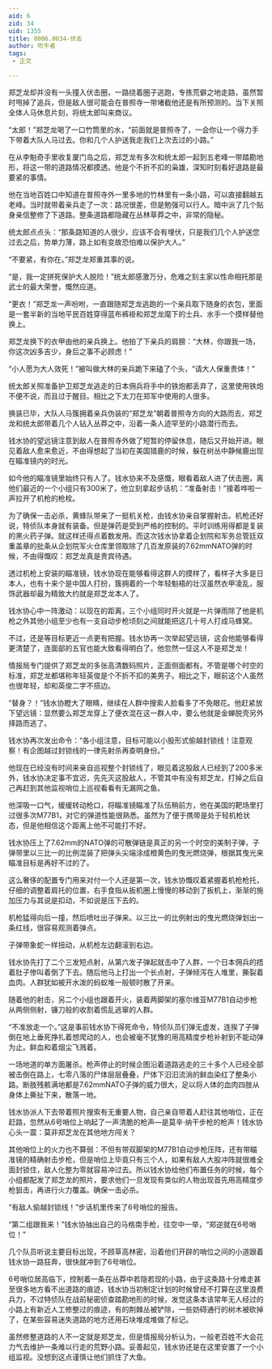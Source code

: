```yaml
---
aid: 6
zid: 34
uid: 1355
title: 0006.0034-伏击
author: 吹牛者
tags: 
 - 正文

---
```




  郑芝龙却并没有一头撞入伏击圈，一路绕着圈子逃跑，专拣荒僻之地走路，虽然暂时甩掉了追兵，但是敌人很可能会在普照寺一带堵截他还是有所预测的。当下关照全体人马休息片刻，将统太郎叫来商议。

  “太郎！”郑芝龙喝了一口竹筒里的水，“前面就是普照寺了，一会你让一个得力手下带着大队人马过去。你和几个人护送我走我们上次去过的小路。”

  在从李魁奇手里收复厦门岛之后，郑芝龙有多次和统太郎一起到五老峰一带踏勘地形，将这一带的道路情况都摸透。他是个不折不扣的枭雄，深知时刻看好退路是最要紧的事情。

  他在当地百姓口中知道在普照寺外一里多地的竹林里有一条小路，可以直接翻越五老峰。当时就带着亲兵走了一次：路况很差，但是勉强可以行人。暗中派了几个贴身亲信整修了下道路。整条道路都隐藏在丛林草莽之中，非常的隐秘。

  统太郎点点头：“那条路知道的人很少，应该不会有埋伏，只是我们几个人护送您过去之后，势单力薄，路上如有变故恐怕难以保护大人。”

  “不要紧，有你在。”郑芝龙郑重其事的说。

  “是，我一定拼死保护大人脱险！”统太郎感激万分，危难之刻主家以性命相托那是武士的最大荣誉，慨然应道。

  “更衣！”郑芝龙一声吩咐，一直跟随郑芝龙逃跑的一个亲兵取下随身的衣包，里面是一套半新的当地平民百姓穿得蓝布裤褂和郑芝龙麾下的士兵、水手一个摸样替他换上。

  郑芝龙换下的衣甲由他的亲兵换上。他拍了下亲兵的肩膀：“大林，你跟我一场，你这次凶多吉少，身后之事不必顾虑！”

  “小人愿为大人效死！”被叫做大林的亲兵跪下来磕了个头，“请大人保重贵体！”

  统太郎关照准备护卫郑芝龙逃走的日本佣兵将手中的铁炮都丢弃了，这里使用铁炮不便不说，而且过于醒目。相比之下太刀在郑军中使用的人很多。

  换装已毕，大队人马簇拥着亲兵伪装的“郑芝龙”朝着普照寺方向的大路而去，郑芝龙和统太郎带着几个人钻入丛莽之中，沿着一条人迹罕至的小路潜行而去。

  钱水协的望远镜注意到敌人在普照寺外做了短暂的停留休息，随后又开始开进。眼见着敌人愈来愈近，不由得想起了当初在美国猎鹿的时候，躲在树丛中静候鹿出现在瞄准镜内的时光。

  如今他的瞄准镜里始终只有人了。钱水协来不及感慨，眼看着敌人进了伏击圈，离他们最近的一个小组只有300米了，他立刻拿起步话机：“准备射击！”接着哗啦一声拉开了机枪的枪栓。

  为了确保一击必杀，黄蜂队带来了一挺机关枪，由钱水协亲自掌握射击。机枪还好说，特侦队本身就有装备。但是弹药是受到严格的控制的。平时训练用得都是复装的黑火药子弹。就这样还得点着数发用。而这次钱水协拿着企划院和军务总管廷双重盖章的批条从企划院军火仓库里领取除了几百发原装的7.62mmNATO弹的时候，不由得慨叹：郑芝龙真是贵宾待遇。

  透过机枪上安装的瞄准镜，钱水协现在能够看得这群人的摸样了，看样子大多是日本人，也有十来个是中国人打扮，簇拥着的一个年轻魁梧的壮汉虽然衣甲凌乱，服饰武器却最为精致大约就是郑芝龙本人了。

  钱水协心中一阵激动：以现在的距离，三个小组同时开火就是一片弹雨除了他是机枪之外其他小组至少也有一支自动步枪顷刻之间就能把这几十号人打成马蜂窝。

  不过，还是等目标更近一点更有把握。钱水协再一次举起望远镜，这会他能够看得更清楚了，连面部的五官也能大致看得明白了。他忽然一怔这人不是郑芝龙！

  情报局专门提供了郑芝龙的多张高清数码照片，正面侧面都有。不管是哪个时空的标准，郑芝龙都堪称年轻英俊是个不折不扣的美男子。相比之下，眼前这个人虽然也很年轻，却和英俊二字不搭边。

  “替身？！”钱水协瞪大了眼睛，继续在人群中搜索人脸看多了不免眼花。他赶紧放下望远镜：显然要么郑芝龙穿上了便衣混在这一群人中，要么他就是金蝉脱壳另外择路而逃了。

  钱水协再次发出命令：“各小组注意，目标可能以小股形式偷越封锁线！注意观察！有企图越过封锁线的一律先射杀再查明身份。”

  他现在已经没有时间来亲自巡视整个封锁线了，眼见着这股敌人已经到了200多米外，钱水协决定事不宜迟，先先灭这股敌人，不管其中有没有郑芝龙，打掉之后自己再赶到其他监视哨位上巡视看看有无漏网之鱼。

  他深吸一口气，缓缓转动枪口，将瞄准镜瞄准了队伍稍前方，他在美国的靶场里打过很多次M77B1，对它的弹道性能很熟悉。虽然为了便于携带是处于轻机枪状态，但是他相信这个距离上他不可能打不好。

  钱水协压上了7.62mm的NATO弹的可散弹链是真正的另一个时空的美制子弹，子弹带里以三比一的比例混装了把弹头尖端涂成橙黄色的曳光燃烧弹，根据其曳光来瞄准目标是再好不过的了。

  这么奢侈的配置专门用来对付一个人还是第一次，钱水协慨叹着紧握着机枪枪托，仔细的调整着肩托的位置，右手食指从扳机圈上慢慢的移动到了扳机上，渐渐的施加压力与其说是扣动，不如说是压下去的。

  机枪猛得向后一撞，然后喷吐出子弹来。以三比一的比例射出的曳光燃烧弹划出一条红线，很容易观测着弹点。

  子弹带象蛇一样扭动，从机枪左边翻滚到右边。

  钱水协先打了二个三发短点射，从第六发子弹起就击中了人群，一个日本佣兵的捂着肚子惨叫着倒了下去。随后他马上打出一个长点射，子弹倾泻在人堆里，撕裂着血肉。人群犹如被开水泼的蚂蚁堆一般顿时散了开来。

  随着他的射击，另二个小组也跟着开火，装着两脚架的塞尔维亚M77B1自动步枪从两侧侧射，镰刀般的收割着慌乱逃窜的人群。

  “不准放走一个。”这是事前钱水协下得死命令，特侦队员们弹无虚发，连挨了子弹倒在地上垂死挣扎着想爬动的人，也会被毫不犹豫的用高精度步枪补射到不能动弹为止。鲜血和着烟尘飞溅着。

  一场地道的单方面屠杀。枪声停止的时候企图沿着道路逃走的三十多个人已经全部被击倒在路上，七零八落的尸体层层叠叠，尸体下汩汩流淌的鲜血染红了整条小路。断肢残骸满地都是7.62mmNATO子弹的威力很大，足以将人体的血肉四肢从身体上撕扯下来，散落一地。

  钱水协派人下去带着照片搜索有无重要人物，自己亲自带着人赶往其他哨位，正在赶路，忽然从6号哨位上响起了一声清脆的枪声—是莫辛·纳干步枪的枪声！钱水协心头一震：莫非郑芝龙在其他地方闯关？

  其他哨位上的火力也不算弱：不但有带双脚架的M77B1自动步枪压阵，还有带瞄准镜的精确射击步枪，但是哨位上毕竟只有三个人，如果有敌人大股冲阵就很难全面封锁住，敌人化整为零就容易冲过去。所以钱水协给他们布置任务的时候，每个小组都配发了郑芝龙的照片，要求他们一旦发现有类似的人物出现首先用高精度步枪狙击，再进行火力覆盖。确保一击必杀。

  “有敌人偷越封锁线！”步话机里传来了6号哨位的报告。

  “第二组跟我来！”钱水协抽出自己的马格南手枪，往空中一举，“郑逆就在6号哨位！”

  几个队员听说主要目标出现，不顾草高林密，沿着他们开辟的哨位之间的小道跟着钱水协一路狂奔，很快就冲到了6号哨位。

  6号哨位居高临下，控制着一条在丛莽中若隐若现的小路，由于这条路十分难走甚至很多地方看不出道路的痕迹，钱水协当初制定计划的时候曾经不打算在这里浪费兵力，不过特侦队在战前秘密侦查踏勘地形的时候，发觉这条本该常年无人经过的小路上有新近人工修整过的痕迹，有的荆棘丛被铲除，一些妨碍通行的树木被砍掉了，在某些容易迷失道路的地方还用石块堆成堆做了标记。

  虽然修整道路的人不一定就是郑芝龙，但是情报局分析认为，一般老百姓不大会花力气去维护一条难以行走的荒野小路。妥善起见，钱水协还是在这里安置了一个小组监视。没想到这点谨慎让他们抓住了大鱼。


